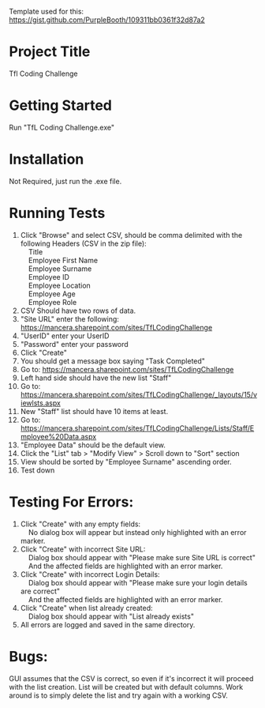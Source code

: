 Template used for this: https://gist.github.com/PurpleBooth/109311bb0361f32d87a2

# Project Title #
Tfl Coding Challenge

# Getting Started #
Run "TfL Coding Challenge.exe"

# Installation #
Not Required, just run the .exe file.

# Running Tests #
1. Click "Browse" and select CSV, should be comma delimited with the following Headers (CSV in the zip file):<br />
&nbsp;&nbsp;&nbsp;&nbsp;Title<br />
&nbsp;&nbsp;&nbsp;&nbsp;Employee First Name<br />
&nbsp;&nbsp;&nbsp;&nbsp;Employee Surname<br />
&nbsp;&nbsp;&nbsp;&nbsp;Employee ID<br />
&nbsp;&nbsp;&nbsp;&nbsp;Employee Location<br />
&nbsp;&nbsp;&nbsp;&nbsp;Employee Age<br />
&nbsp;&nbsp;&nbsp;&nbsp;Employee Role<br />
2. CSV Should have two rows of data.
3. "Site URL" enter the following: https://mancera.sharepoint.com/sites/TfLCodingChallenge
4. "UserID" enter your UserID
5. "Password" enter your password
6. Click "Create"
7. You should get a message box saying "Task Completed"
8. Go to: https://mancera.sharepoint.com/sites/TfLCodingChallenge
9. Left hand side should have the new list "Staff"
10. Go to: https://mancera.sharepoint.com/sites/TfLCodingChallenge/_layouts/15/viewlsts.aspx
11. New "Staff" list should have 10 items at least.
12. Go to: https://mancera.sharepoint.com/sites/TfLCodingChallenge/Lists/Staff/Employee%20Data.aspx
13. "Employee Data" should be the default view.
14. Click the "List" tab > "Modify View" > Scroll down to "Sort" section
15. View should be sorted by "Employee Surname" ascending order.
16. Test down

# Testing For Errors: #
1. Click "Create" with any empty fields:<br />
&nbsp;&nbsp;&nbsp;&nbsp;No dialog box will appear but instead only highlighted with an error marker.
2. Click "Create" with incorrect Site URL:<br />
&nbsp;&nbsp;&nbsp;&nbsp;Dialog box should appear with "Please make sure Site URL is correct"<br />
&nbsp;&nbsp;&nbsp;&nbsp;And the affected fields are highlighted with an error marker.<br />
3. Click "Create" with incorrect Login Details:<br />
&nbsp;&nbsp;&nbsp;&nbsp;Dialog box should appear with "Please make sure your login details are correct"<br />
&nbsp;&nbsp;&nbsp;&nbsp;And the affected fields are highlighted with an error marker.<br />
4. Click "Create" when list already created:<br />
&nbsp;&nbsp;&nbsp;&nbsp;Dialog box should appear with "List already exists"<br />
5. All errors are logged and saved in the same directory.<br />

# Bugs: #
GUI assumes that the CSV is correct, so even if it's incorrect it will proceed with the list creation.
List will be created but with default columns.
Work around is to simply delete the list and try again with a working CSV.

